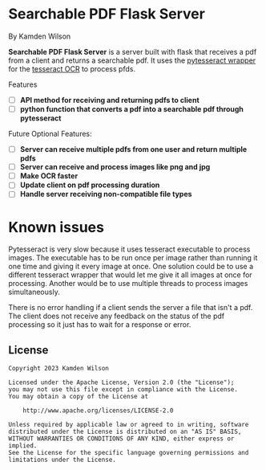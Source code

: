 # Searchable PDF Flask Server

By Kamden Wilson

**Searchable PDF Flask Server** is a server built with flask that receives a pdf from a client and returns a searchable pdf. It uses the
[pytesseract wrapper](https://github.com/madmaze/pytesseract) for the [tesseract OCR](https://github.com/tesseract-ocr/tesseract) to process
pfds.

Features
- [ ] **API method for receiving and returning pdfs to client**
- [ ] **python function that converts a pdf into a searchable pdf through pytesseract**

Future Optional Features:
- [ ] **Server can receive multiple pdfs from one user and return multiple pdfs**
- [ ] **Server can receive and process images like png and jpg**
- [ ] **Make OCR faster**
- [ ] **Update client on pdf processing duration**
- [ ] **Handle server receiving non-compatible file types**

# Known issues
Pytesseract is very slow because it uses tesseract executable to process images. The executable has to be run once per image rather than running it one time and giving it
every image at once. One solution could be to use a different tesseract wrapper that would let me give it all images at once for processing. Another would be to use multiple
threads to process images simultaneously.

There is no error handling if a client sends the server a file that isn't a pdf. The client does not receive any feedback on the status of the pdf processing so it just has to wait
for a response or error.

## License

    Copyright 2023 Kamden Wilson

    Licensed under the Apache License, Version 2.0 (the "License");
    you may not use this file except in compliance with the License.
    You may obtain a copy of the License at

        http://www.apache.org/licenses/LICENSE-2.0

    Unless required by applicable law or agreed to in writing, software
    distributed under the License is distributed on an "AS IS" BASIS,
    WITHOUT WARRANTIES OR CONDITIONS OF ANY KIND, either express or implied.
    See the License for the specific language governing permissions and
    limitations under the License.
